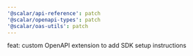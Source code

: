 ```yaml
---
'@scalar/api-reference': patch
'@scalar/openapi-types': patch
'@scalar/oas-utils': patch
---
```


feat: custom OpenAPI extension to add SDK setup instructions
